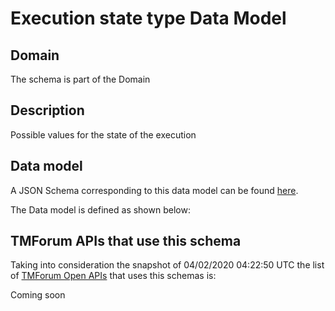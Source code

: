 # Execution state type Data Model

## Domain

The  schema is part of the  Domain

## Description

Possible values for the state of the execution

## Data model

A JSON Schema corresponding to this data model can be found
[here](https://github.com/tmforum-rand/schemas/blob/candidates/Common/ExecutionStateType.schema.json).

The Data model is defined as shown below:




## TMForum APIs that use this schema

Taking into consideration the snapshot of 04/02/2020 04:22:50 UTC the list of [TMForum Open APIs](https://www.tmforum.org/open-apis/) that uses this schemas is:

Coming soon